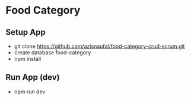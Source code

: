 # Food Category

## Setup App
- git clone https://github.com/azisnaufal/food-category-crud-scrum.git
- create database food-category
- npm install

## Run App (dev)
- npm run dev
